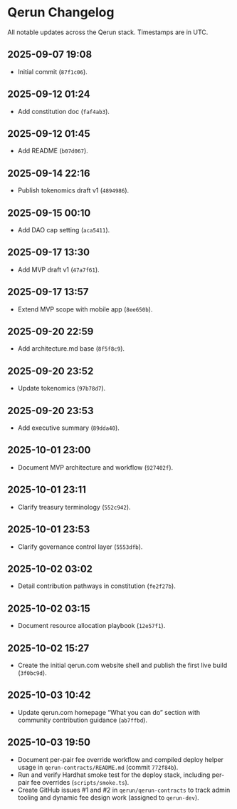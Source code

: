 # Qerun Changelog

All notable updates across the Qerun stack. Timestamps are in UTC.

## 2025-09-07 19:08
- Initial commit (`87f1c06`).

## 2025-09-12 01:24
- Add constitution doc (`faf4ab3`).

## 2025-09-12 01:45
- Add README (`b07d067`).

## 2025-09-14 22:16
- Publish tokenomics draft v1 (`4894986`).

## 2025-09-15 00:10
- Add DAO cap setting (`aca5411`).

## 2025-09-17 13:30
- Add MVP draft v1 (`47a7f61`).

## 2025-09-17 13:57
- Extend MVP scope with mobile app (`8ee650b`).

## 2025-09-20 22:59
- Add architecture.md base (`8f5f8c9`).

## 2025-09-20 23:52
- Update tokenomics (`97b78d7`).

## 2025-09-20 23:53
- Add executive summary (`89dda40`).

## 2025-10-01 23:00
- Document MVP architecture and workflow (`927402f`).

## 2025-10-01 23:11
- Clarify treasury terminology (`552c942`).

## 2025-10-01 23:53
- Clarify governance control layer (`5553dfb`).

## 2025-10-02 03:02
- Detail contribution pathways in constitution (`fe2f27b`).

## 2025-10-02 03:15
- Document resource allocation playbook (`12e57f1`).

## 2025-10-02 15:27
- Create the initial qerun.com website shell and publish the first live build (`3f0bc9d`).

## 2025-10-03 10:42
- Update qerun.com homepage “What you can do” section with community contribution guidance (`ab7ffbd`).

## 2025-10-03 19:50
- Document per-pair fee override workflow and compiled deploy helper usage in `qerun-contracts/README.md` (commit `772f84b`).
- Run and verify Hardhat smoke test for the deploy stack, including per-pair fee overrides (`scripts/smoke.ts`).
- Create GitHub issues #1 and #2 in `qerun/qerun-contracts` to track admin tooling and dynamic fee design work (assigned to `qerun-dev`).
